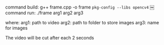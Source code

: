 command build: 
g++ frame.cpp -o frame `pkg-config --libs opencv4`
￼
command run:
./frame arg1 arg2 arg3

where:
arg1: path to video
arg2: path to folder to store images
arg3: name for images

The video will be cut after each 2 seconds


